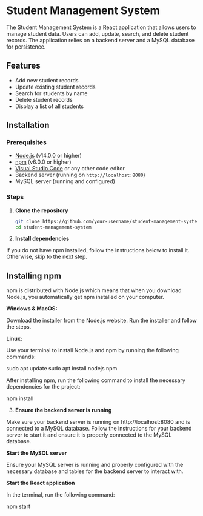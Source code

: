 # Student Management System

The Student Management System is a React application that allows users to manage student data. Users can add, update, search, and delete student records. The application relies on a backend server and a MySQL database for persistence.

## Features

- Add new student records
- Update existing student records
- Search for students by name
- Delete student records
- Display a list of all students

## Installation

### Prerequisites

- [Node.js](https://nodejs.org/) (v14.0.0 or higher)
- [npm](https://www.npmjs.com/) (v6.0.0 or higher)
- [Visual Studio Code](https://code.visualstudio.com/) or any other code editor
- Backend server (running on `http://localhost:8080`)
- MySQL server (running and configured)

### Steps

1. **Clone the repository**

   ```bash
   git clone https://github.com/your-username/student-management-system.git
   cd student-management-system

2. **Install dependencies**

If you do not have npm installed, follow the instructions below to install it. Otherwise, skip to the next step.

## Installing npm

npm is distributed with Node.js which means that when you download Node.js, you automatically get npm installed on your computer.

**Windows & MacOS:**

Download the installer from the Node.js website.
Run the installer and follow the steps.

**Linux:**

Use your terminal to install Node.js and npm by running the following commands:

sudo apt update
sudo apt install nodejs npm

After installing npm, run the following command to install the necessary dependencies for the project:

npm install

3. **Ensure the backend server is running**

Make sure your backend server is running on http://localhost:8080 and is connected to a MySQL database. Follow the instructions for your backend server to start it and ensure it is properly connected to the MySQL database.

**Start the MySQL server**

Ensure your MySQL server is running and properly configured with the necessary database and tables for the backend server to interact with.

**Start the React application**

In the terminal, run the following command:

npm start
